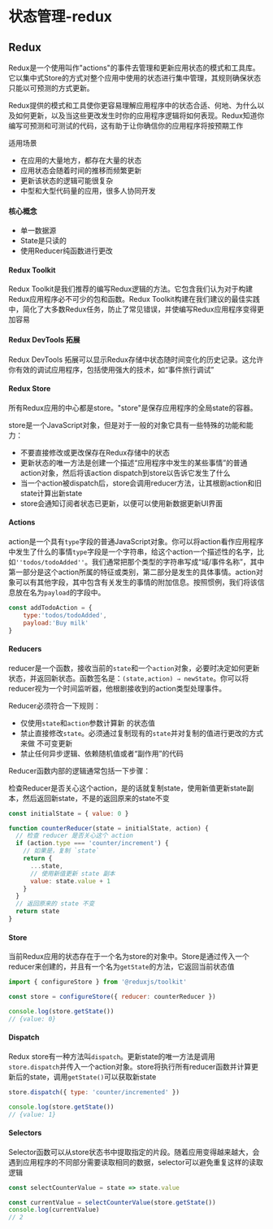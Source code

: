 # 状态管理-redux

## Redux

Redux是一个使用叫作"actions"的事件去管理和更新应用状态的模式和工具库。它以集中式Store的方式对整个应用中使用的状态进行集中管理，其规则确保状态只能以可预测的方式更新。

Redux提供的模式和工具使你更容易理解应用程序中的状态合适、何地、为什么以及如何更新，以及当这些更改发生时你的应用程序逻辑将如何表现。Redux知道你编写可预测和可测试的代码，这有助于让你确信你的应用程序将按预期工作

适用场景

-   在应用的大量地方，都存在大量的状态
-   应用状态会随着时间的推移而频繁更新
-   更新该状态的逻辑可能很复杂
-   中型和大型代码量的应用，很多人协同开发

#### 核心概念

-   单一数据源
-   State是只读的
-   使用Reducer纯函数进行更改

#### Redux Toolkit

Redux Toolkit是我们推荐的编写Redux逻辑的方法。它包含我们认为对于构建Redux应用程序必不可少的包和函数。Redux Toolkit构建在我们建议的最佳实践中，简化了大多数Redux任务，防止了常见错误，并使编写Redux应用程序变得更加容易

#### Redux DevTools 拓展

Redux DevTools 拓展可以显示Redux存储中状态随时间变化的历史记录。这允许你有效的调试应用程序，包括使用强大的技术，如“事件旅行调试”

#### Redux Store

所有Redux应用的中心都是store。"store"是保存应用程序的全局state的容器。

store是一个JavaScript对象，但是对于一般的对象它具有一些特殊的功能和能力：

-   不要直接修改或更改保存在Redux存储中的状态
-   更新状态的唯一方法是创建一个描述“应用程序中发生的某些事情”的普通action对象，然后将该action    dispatch到store以告诉它发生了什么
-   当一个action被dispatch后，store会调用reducer方法，让其根剧action和旧state计算出新state
-   store会通知订阅者状态已更新，以便可以使用新数据更新UI界面

#### Actions

action是一个具有`type`字段的普通JavaScript对象。你可以将action看作应用程序中发生了什么的事情`type`字段是一个字符串，给这个action一个描述性的名字，比如`''todos/todoAdded''`。我们通常把那个类型的字符串写成“域/事件名称”，其中第一部分是这个action所属的特征或类别，第二部分是发生的具体事情。action对象可以有其他字段，其中包含有关发生的事情的附加信息。按照惯例，我们将该信息放在名为`payload`的字段中。

```javascript
const addTodoAction = {
    type:'todos/todoAdded',
    payload:'Buy milk'
}
```

#### Reducers

reducer是一个函数，接收当前的`state`和一个`action`对象，必要时决定如何更新状态，并返回新状态。函数签名是：`(state,action) ⇒ newState`。你可以将reducer视为一个时间监听器，他根剧接收到的action类型处理事件。

Reducer必须符合一下规则：

-   仅使用`state`和`action`参数计算新 的状态值
-   禁止直接修改`state`。必须通过复制现有的`state`并对复制的值进行更改的方式来做 不可变更新
-   禁止任何异步逻辑、依赖随机值或者“副作用”的代码

Reducer函数内部的逻辑通常包括一下步骤：

检查Reducer是否关心这个action，是的话就复制state，使用新值更新state副本，然后返回新state，不是的返回原来的state不变

```javascript
const initialState = { value: 0 }

function counterReducer(state = initialState, action) {
  // 检查 reducer 是否关心这个 action
  if (action.type === 'counter/increment') {
    // 如果是，复制 `state`
    return {
      ...state,
      // 使用新值更新 state 副本
      value: state.value + 1
    }
  }
  // 返回原来的 state 不变
  return state
}
```

#### Store

当前Redux应用的状态存在于一个名为store的对象中。Store是通过传入一个reducer来创建的，并且有一个名为`getState`的方法，它返回当前状态值

```javascript
import { configureStore } from '@reduxjs/toolkit'

const store = configureStore({ reducer: counterReducer })

console.log(store.getState())
// {value: 0}
```

#### Dispatch

Redux store有一种方法叫`dispatch`。更新state的唯一方法是调用`store.dispatch`并传入一个action对象。store将执行所有reducer函数并计算更新后的state，调用`getState()`可以获取新state

```javascript
store.dispatch({ type: 'counter/incremented' })

console.log(store.getState())
// {value: 1}
```

#### Selectors

Selector函数可以从store状态书中提取指定的片段。随着应用变得越来越大，会遇到应用程序的不同部分需要读取相同的数据，selector可以避免重复这样的读取逻辑

```javascript
const selectCounterValue = state => state.value

const currentValue = selectCounterValue(store.getState())
console.log(currentValue)
// 2
```
